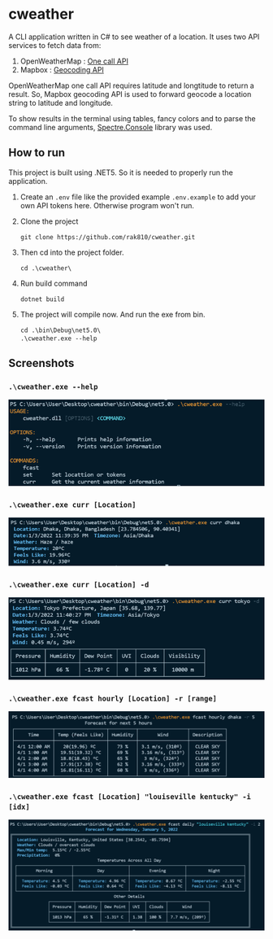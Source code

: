 # cweather

A CLI application written in C# to see weather of a location.
It uses two API services to fetch data from:

1. OpenWeatherMap  : [One call API](https://openweathermap.org/api/one-call-api)
2. Mapbox : [Geocoding API](https://docs.mapbox.com/api/search/geocoding/)

OpenWeatherMap one call API requires latitude and longtitude to return a result. So, Mapbox geocoding API is used to forward geocode a location string to latitude and longitude.

To show results in the terminal using tables, fancy colors and to parse the command line arguments, [Spectre.Console](https://spectreconsole.net/) library was used.

## How to run
This project is built using .NET5.  So it is needed to properly run the application.

 1. Create an ```.env``` file like the provided example ```.env.example``` to add your own API tokens here. Otherwise program won't run.
 2. Clone the project
    ```
    git clone https://github.com/rak810/cweather.git
    ```
 3. Then cd into the project folder.
    ```
    cd .\cweather\
    ```
 4. Run build command 
    ```
    dotnet build
    ``` 
 5. The project will compile now. And run the exe from bin.
        
      ``` 
      cd .\bin\Debug\net5.0\ 
      .\cweather.exe --help
      ```

## Screenshots
### ```.\cweather.exe --help```
![help](images/cw-1.PNG)
### ```.\cweather.exe curr [Location]```
![current summary](images/cw-2.PNG)
### ```.\cweather.exe curr [Location] -d```
![current detail](images/cw-3.PNG)
### ```.\cweather.exe fcast hourly [Location] -r [range]```
![hourly forecast](images/cw-4.PNG)
### ```.\cweather.exe fcast [Location] "louiseville kentucky" -i [idx]```
![daily forecast](images/cw-5.PNG)
